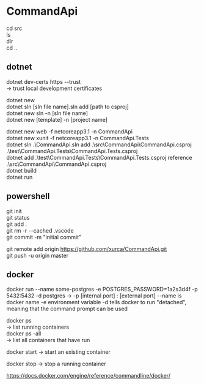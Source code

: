 # CommandApi

cd src  
ls  
dir  
cd ..

## dotnet

dotnet dev-certs https --trust  
-> trust local development certificates

dotnet new  
dotnet sln [sln file name].sln add [path to csproj]  
dotnet new sln -n [sln file name]  
dotnet new [template] -n [project name]  


dotnet new web -f netcoreapp3.1 -n CommandApi  
dotnet new xunit -f netcoreapp3.1 -n CommandApi.Tests  
dotnet sln .\CommandApi.sln add .\src\CommandApi\CommandApi.csproj .\test\CommandApi.Tests\CommandApi.Tests.csproj  
dotnet add .\test\CommandApi.Tests\CommandApi.Tests.csproj reference .\src\CommandApi\CommandApi.csproj  
dotnet build  
dotnet run  


## powershell

git init  
git status  
git add .  
git rm -r --cached .vscode  
git commit -m "initial commit"  

git remote add origin https://github.com/xurca/CommandApi.git  
git push -u origin master  


## docker
docker run --name some-postgres -e POSTGRES_PASSWORD=1a2s3d4f -p 5432:5432 -d postgres
-> -p [internal port] : [external port]
   --name is docker name
   -e environment variable
   -d tells docker to run "detached", meaning that the command prompt can be used

docker ps  
-> list running containers  
docker ps -all  
-> list all containers that have run

docker start <container id or name>
-> start an existing container

docker stop <container id or name>
-> stop a running container

https://docs.docker.com/engine/reference/commandline/docker/